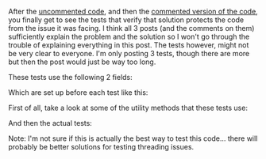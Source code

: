After the <a href="/blog/2009/02/challenge-do-you-truly-understand-this-code">uncommented code</a>, and then the <a href="/blog/2009/02/the-commented-version-of-the-readable-code-challeng/">commented version of the code</a>, you finally get to see the tests that verify that solution protects the code from the issue it was facing.  I think all 3 posts (and the comments on them) sufficiently explain the problem and the solution so I won't go through the trouble of explaining everything in this post.  The tests however, might not be very clear to everyone.  I'm only posting 3 tests, though there are more but then the post would just be way too long.

These tests use the following 2 fields:

<script src="https://gist.github.com/3684351.js?file=s1.cs"></script>

Which are set up before each test like this:

<script src="https://gist.github.com/3684351.js?file=s2.cs"></script>

First of all, take a look at some of the utility methods that these tests use:

<script src="https://gist.github.com/3684351.js?file=s3.cs"></script>

And then the actual tests:

<script src="https://gist.github.com/3684351.js?file=s4.cs"></script>

Note: I'm not sure if this is actually the best way to test this code... there will probably be better solutions for testing threading issues.